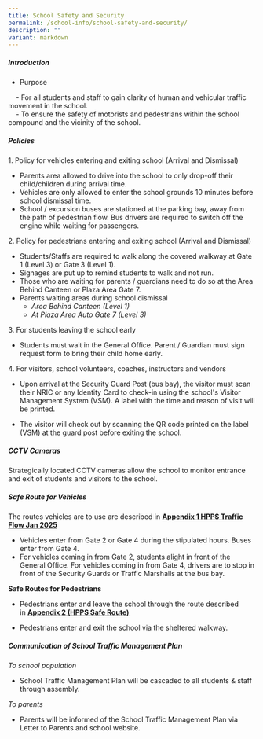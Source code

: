 ```yaml
---
title: School Safety and Security
permalink: /school-info/school-safety-and-security/
description: ""
variant: markdown
---
```

##### Introduction

*   Purpose

&nbsp;&nbsp; &nbsp;- For all students and staff to gain clarity of human and vehicular traffic movement in the school.&nbsp;&nbsp; &nbsp;<br>
&nbsp;&nbsp; &nbsp;- To ensure the safety of motorists and pedestrians within the school compound and the vicinity of the school.  

  

##### Policies

1.&nbsp;Policy for vehicles entering and exiting school (Arrival and Dismissal)

*   Parents area allowed to drive into the school to only drop-off their child/children during arrival time.
*   Vehicles are only allowed to enter the school grounds 10 minutes before school dismissal time.
*   School / excursion buses are stationed at the parking bay, away from the path of pedestrian flow. Bus drivers are required to switch off the engine while waiting for passengers.

  

2.&nbsp;Policy for pedestrians entering and exiting school (Arrival and Dismissal)&nbsp;  

*   Students/Staffs are required to walk along the covered walkway at Gate 1 (Level 3) or Gate 3 (Level 1).
*   Signages are put up to remind students to walk and not run.
*   Those who are waiting for parents / guardians need to do so at the Area Behind Canteen or Plaza Area Gate 7.&nbsp;
*   Parents waiting areas during school dismissal
    *   _Area Behind Canteen (Level 1)_
    *   _At Plaza Area Auto Gate 7 (Level 3)_

  
3.&nbsp;For students leaving the school early  

*   Students must wait in the General Office. Parent / Guardian must sign request form to bring their child home early.

4.&nbsp;For visitors, school volunteers, coaches, instructors and vendors

*   Upon arrival at the Security Guard Post (bus bay), the visitor must scan their NRIC or any Identity Card to check-in using the school's Visitor Management System (VSM).&nbsp;A label with the time and reason of visit will be printed.

*   The visitor will check out by scanning the QR code printed on the label (VSM) at the guard post before exiting the school.

##### CCTV Cameras 

Strategically located CCTV cameras allow the school to monitor entrance and exit of students and visitors to the school.

  
##### Safe Route for Vehicles
The routes vehicles are to use are described in&nbsp;**[Appendix 1 HPPS Traffic Flow Jan 2025](/files/Appendix_1_HPPS_Traffic_Flow_Jan_2025.pdf)**  

*   Vehicles enter from Gate 2 or Gate 4 during the stipulated hours. Buses enter from Gate 4.
*   For vehicles coming in from Gate 2, students alight in front of the General Office. For vehicles coming in from Gate 4, drivers are to stop in front of the Security Guards or Traffic Marshalls at the bus bay.

**Safe Routes for Pedestrians**  

*   Pedestrians enter and leave the school through the route described in&nbsp;**[Appendix 2 (HPPS Safe Route)](/files/HPPS%20Safe%20Route_Appendix%202_amended%2019%20Apr.pdf)**  
    
*   Pedestrians enter and exit the school via the sheltered walkway.

  
##### Communication of School Traffic Management Plan  
_To school population_  

*   School Traffic Management Plan will be cascaded to all students &amp; staff through assembly.

_To parents_  

*   Parents will be informed of the School Traffic Management Plan via Letter to Parents and school website.